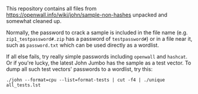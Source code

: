 This repository contains all files from https://openwall.info/wiki/john/sample-non-hashes
unpacked and somewhat cleaned up.

Normally, the password to crack a sample is included in the file name (e.g.
`zip1_testpassword#.zip` has a password of `testpassword#`) or in a file
near it, such as `password.txt` which can be used directly as a wordlist.

If all else fails, try really simple passwords including `openwall` and
`hashcat`.  Or if you're lucky, the latest John Jumbo has the sample as a test
vector. To dump all such test vectors' passwords to a wordlist, try this:

    ./john --format=cpu --list=format-tests | cut -f4 | ./unique all_tests.lst
